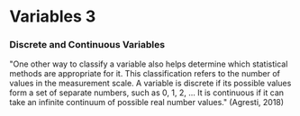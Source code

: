 # Variables 3

### Discrete and Continuous Variables&#x20;

"One other way to classify a variable also helps determine which statistical methods are appropriate for it. This classification refers to the number of values in the measurement scale. A variable is discrete if its possible values form a set of separate numbers, such as 0, 1, 2, ... It is continuous if it can take an infinite continuum of possible real number values." (Agresti, 2018)


